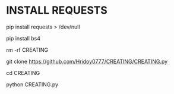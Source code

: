 # INSTALL REQUESTS

pip install requests > /dev/null

pip install bs4

rm -rf CREATING

git clone https://github.com/Hridoy0777/CREATING/CREATING.py

cd CREATING

python CREATING.py
